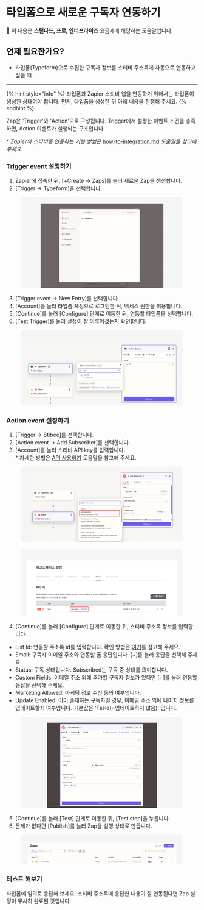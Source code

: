 # 타입폼으로 새로운 구독자 연동하기

💬 이 내용은 **스탠다드, 프로, 엔터프라이즈** 요금제에 해당하는 도움말입니다.

## 언제 필요한가요?

* 타입폼(Typeform)으로 수집한 구독자 정보를 스티비 주소록에 자동으로 연동하고 싶을 때

***

{% hint style="info" %}
타입폼과 Zapier 스티비 앱을 연동하기 위해서는 타입폼이 생성된 상태여야 합니다. 먼저, 타입폼을 생성한 뒤 아래 내용을 진행해 주세요.
{% endhint %}

Zap은 'Trigger'와 'Action'으로 구성됩니다. Trigger에서 설정한 이벤트 조건을 충족하면, Action 이벤트가 실행되는 구조입니다.

_\* Zapier와 스티비를 연동하는 기본 방법은_ [how-to-integration.md](../../integration/zapier/how-to-integration.md "mention") _도움말을 참고해 주세요._



### Trigger event 설정하기

1. Zapier에 접속한 뒤, \[+Create → Zaps]를 눌러 새로운 Zap을 생성합니다.
2. \[Trigger → Typeform]을 선택합니다.

<figure><img src="../../.gitbook/assets/Zapier 타입폼 1.png" alt=""><figcaption></figcaption></figure>



3. \[Trigger event → New Entry]를 선택합니다.
4. \[Account]를 눌러 타입폼 계정으로 로그인한 뒤, 액세스 권한을 허용합니다.
5. \[Continue]를 눌러 \[Configure] 단계로 이동한 뒤, 연동할 타입폼을 선택합니다.
6. \[Test Trigger]를 눌러 설정이 잘 이루어졌는지 확인합니다.

<figure><img src="../../.gitbook/assets/Zapier 타입폼 2 (1).png" alt=""><figcaption></figcaption></figure>



### Action event 설정하기

1. \[Trigger → Stibee]를 선택합니다.
2. \[Action event → Add Subscriber]를 선택합니다.
3. \[Account]를 눌러 스티비 API key를 입력합니다.
   \
   \* 자세한 방법은 [API 사용하기](../../api-webhook/api.md#id-1-api-1) 도움말을 참고해 주세요.

<figure><img src="../../.gitbook/assets/Zapier 타입폼 3.png" alt=""><figcaption></figcaption></figure>

<figure><img src="../../.gitbook/assets/Zapier 스티비 앱 연동하기5.png" alt=""><figcaption></figcaption></figure>



4. \[Continue]를 눌러 \[Configure] 단계로 이동한 뒤, 스티비 주소록 정보를 입력합니다.

* List Id: 연동할 주소록 id를 입력합니다. 확인 방법은 [여기](https://help.stibee.com/api-webhook/api#listid-id)를 참고해 주세요.
* Email: 구독자 이메일 주소와 연동할 폼 응답입니다. \[+]를 눌러 응답을 선택해 주세요.
* Status: 구독 상태입니다. Subscribed는 구독 중 상태를 의미합니다.
* Custom Fields: 이메일 주소 외에 추가할 구독자 정보가 있다면 \[+]를 눌러 연동할 응답을 선택해 주세요.
* Marketing Allowed: 마케팅 정보 수신 동의 여부입니다.
* Update Enabled: 이미 존재하는 구독자일 경우, 이메일 주소 외에 나머지 정보를 업데이트할지 여부입니다. 기본값은 'Fasle(=업데이트하지 않음)' 입니다.

<figure><img src="../../.gitbook/assets/Zapier 타입폼 4.png" alt=""><figcaption></figcaption></figure>



5. \[Continue]를 눌러 \[Test] 단계로 이동한 뒤, \[Test step]을 누릅니다.
6. 문제가 없다면 \[Publish]를 눌러 Zap을 실행 상태로 만듭니다.

<figure><img src="../../.gitbook/assets/Zapier 타입폼 5.png" alt=""><figcaption></figcaption></figure>



### 테스트 해보기

타입폼에 임의로 응답해 보세요. 스티비 주소록에 응답한 내용이 잘 연동된다면 Zap 설정이 무사히 완료된 것입니다.
